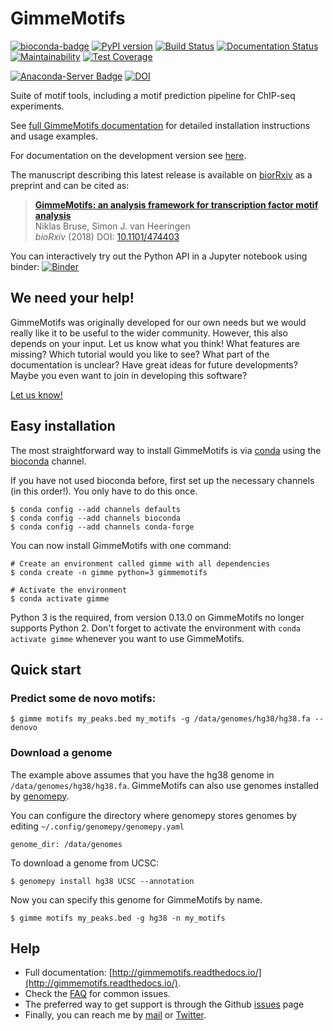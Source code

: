 # GimmeMotifs

[![bioconda-badge](https://img.shields.io/badge/install%20with-bioconda-brightgreen.svg?style=flat)](http://bioconda.github.io)
[![PyPI version](https://badge.fury.io/py/gimmemotifs.svg)](https://badge.fury.io/py/gimmemotifs)
[![Build Status](https://travis-ci.org/vanheeringen-lab/gimmemotifs.svg?branch=master)](https://travis-ci.org/vanheeringen-lab/gimmemotifs)
[![Documentation Status](https://readthedocs.org/projects/gimmemotifs/badge/?version=master)](http://gimmemotifs.readthedocs.io/en/master/?badge=master)
[![Maintainability](https://api.codeclimate.com/v1/badges/43b1243e35b8a00fac8a/maintainability)](https://codeclimate.com/github/vanheeringen-lab/gimmemotifs/maintainability)
[![Test Coverage](https://api.codeclimate.com/v1/badges/43b1243e35b8a00fac8a/test_coverage)](https://codeclimate.com/github/vanheeringen-lab/gimmemotifs/test_coverage)

[![Anaconda-Server Badge](https://anaconda.org/bioconda/gimmemotifs/badges/downloads.svg)](https://anaconda.org/bioconda/gimmemotifs)
[![DOI](https://zenodo.org/badge/676678.svg)](https://zenodo.org/badge/latestdoi/676678)

Suite of motif tools, including a motif prediction pipeline for ChIP-seq experiments.

See [full GimmeMotifs documentation](http://gimmemotifs.readthedocs.org/) for detailed installation instructions and usage examples.

For documentation on the development version see [here](http://gimmemotifs.readthedocs.org/en/latest/).

The manuscript describing this latest release is available on [biorRxiv](https://doi.org/10.1101/474403) as a preprint and can be cited as:

> [**GimmeMotifs: an analysis framework for transcription factor motif analysis**](https://doi.org/10.1101/474403) <br>
Niklas Bruse, Simon J. van Heeringen<br>
_bioRxiv_ (2018) DOI: [10.1101/474403](https://doi.org/10.1101/474403)

You can interactively try out the Python API in a Jupyter notebook using binder: [![Binder](https://mybinder.org/badge_logo.svg)](https://mybinder.org/v2/gh/vanheeringen-lab/gimmemotifs/develop?filepath=docs%2Fapi_examples.ipynb)

## We need your help!

GimmeMotifs was originally developed for our own needs but we would really like it to be useful to the wider community. However, this also depends on your input. Let us know what you think! What features are missing? Which tutorial would you like to see? What part of the documentation is unclear? Have great ideas for future developments? Maybe you even want to join in developing this software?

[Let us know!](https://github.com/simonvh/gimmemotifs/issues/)



## Easy installation

The most straightforward way to install GimmeMotifs is via [conda](https://docs.continuum.io/anaconda/) using the [bioconda](https://bioconda.github.io/) channel.

If you have not used bioconda before, first set up the necessary channels (in this order!). You only have to do this once.

```
$ conda config --add channels defaults
$ conda config --add channels bioconda
$ conda config --add channels conda-forge
```

You can now install GimmeMotifs with one command:

```
# Create an environment called gimme with all dependencies
$ conda create -n gimme python=3 gimmemotifs

# Activate the environment
$ conda activate gimme
```

Python 3 is the required, from version 0.13.0 on GimmeMotifs no longer supports Python 2. 
Don't forget to activate the environment with `conda activate gimme` whenever you want to use GimmeMotifs.

## Quick start

### Predict some de novo motifs:

```
$ gimme motifs my_peaks.bed my_motifs -g /data/genomes/hg38/hg38.fa --denovo
```

### Download a genome

The example above assumes that you have the hg38 genome in
`/data/genomes/hg38/hg38.fa`. 
GimmeMotifs can also use genomes installed by
[genomepy](http://github.com/simonvh/genomepy).

You can configure the directory where genomepy stores genomes by editing
`~/.config/genomepy/genomepy.yaml`

``` 
genome_dir: /data/genomes
``` 

To download a genome from UCSC:

```
$ genomepy install hg38 UCSC --annotation
```

Now you can specify this genome for GimmeMotifs by name.

```
$ gimme motifs my_peaks.bed -g hg38 -n my_motifs
```

## Help 


* Full documentation:
  [http://gimmemotifs.readthedocs.io/](http://gimmemotifs.readthedocs.io/).
* Check the [FAQ](http://gimmemotifs.readthedocs.io/en/master/faq.html#faq) for
  common issues.
* The preferred way to get support is through the Github
  [issues](https://github.com/simonvh/gimmemotifs/issues/) page
* Finally, you can reach me by [mail](simon.vanheeringen@gmail.com) or
  [Twitter](https://twitter.com/svheeringen).


